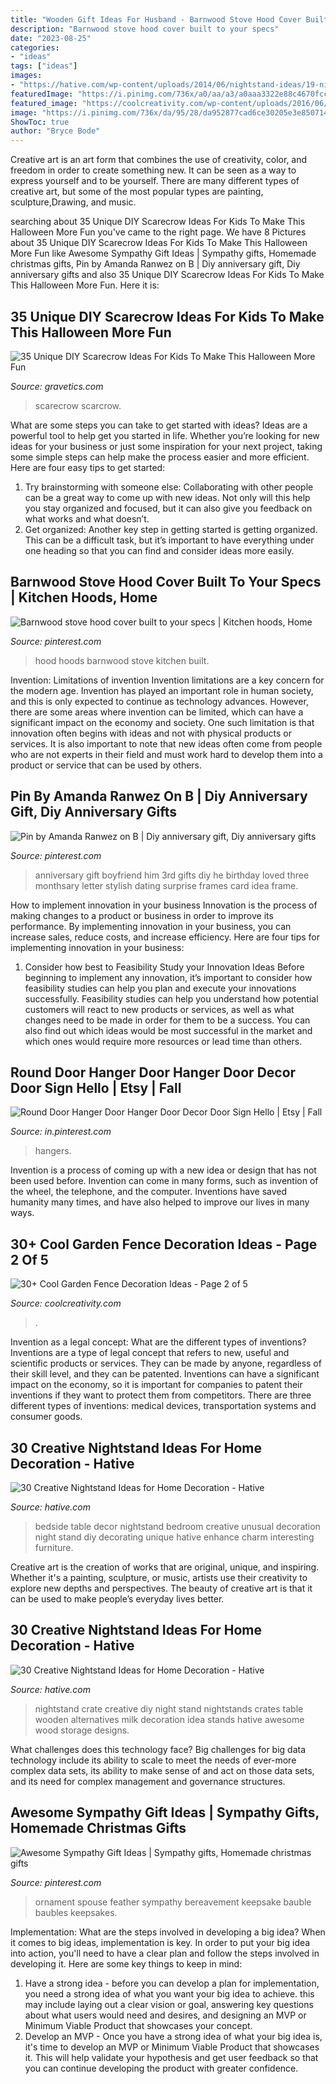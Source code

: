 ```yaml
---
title: "Wooden Gift Ideas For Husband - Barnwood Stove Hood Cover Built To Your Specs"
description: "Barnwood stove hood cover built to your specs"
date: "2023-08-25"
categories:
- "ideas"
tags: ["ideas"]
images:
- "https://hative.com/wp-content/uploads/2014/06/nightstand-ideas/19-nightstand-designs.jpg"
featuredImage: "https://i.pinimg.com/736x/a0/aa/a3/a0aaa3322e88c4670fcca6da5e66c44a--to-my-boyfriend-boyfriend-gifts.jpg"
featured_image: "https://coolcreativity.com/wp-content/uploads/2016/06/Wheel-Cover-Fence-Flowers.jpg"
image: "https://i.pinimg.com/736x/da/95/28/da952877cad6ce30205e3e85071422f1.jpg"
ShowToc: true
author: "Bryce Bode"
---
```



Creative art is an art form that combines the use of creativity, color, and freedom in order to create something new. It can be seen as a way to express yourself and to be yourself. There are many different types of creative art, but some of the most popular types are painting, sculpture,Drawing, and music.

	

		
searching about 35 Unique DIY Scarecrow Ideas For Kids To Make This Halloween More Fun you've came to the right page. We have 8 Pictures about 35 Unique DIY Scarecrow Ideas For Kids To Make This Halloween More Fun like Awesome Sympathy Gift Ideas | Sympathy gifts, Homemade christmas gifts, Pin by Amanda Ranwez on B | Diy anniversary gift, Diy anniversary gifts and also 35 Unique DIY Scarecrow Ideas For Kids To Make This Halloween More Fun. Here it is:
		
    
## 35 Unique DIY Scarecrow Ideas For Kids To Make This Halloween More Fun

<img loading=lazy src="https://www.gravetics.com/wp-content/uploads/2017/07/DIY-Pallet-Scarcrow.jpg" onerror="this.onerror=null;this.src='https://tse4.mm.bing.net/th?id=OIP.vS7fFnO4E-OkOofH3C294QHaJ4&amp;pid=15.1';" alt="35 Unique DIY Scarecrow Ideas For Kids To Make This Halloween More Fun">

_Source: gravetics.com_

>scarecrow scarcrow. 

	

What are some steps you can take to get started with ideas?
Ideas are a powerful tool to help get you started in life. Whether you’re looking for new ideas for your business or just some inspiration for your next project, taking some simple steps can help make the process easier and more efficient. Here are four easy tips to get started: 
1. Try brainstorming with someone else: Collaborating with other people can be a great way to come up with new ideas. Not only will this help you stay organized and focused, but it can also give you feedback on what works and what doesn’t. 
2. Get organized: Another key step in getting started is getting organized. This can be a difficult task, but it’s important to have everything under one heading so that you can find and consider ideas more easily. 

    
## Barnwood Stove Hood Cover Built To Your Specs | Kitchen Hoods, Home

<img loading=lazy src="https://i.pinimg.com/736x/81/17/d9/8117d9e6841d59e1a79a0218db69a685.jpg" onerror="this.onerror=null;this.src='https://tse4.mm.bing.net/th?id=OIP.wda1TvR2NLzT9EeJ2LJHhgHaLT&amp;pid=15.1';" alt="Barnwood stove hood cover built to your specs | Kitchen hoods, Home">

_Source: pinterest.com_

>hood hoods barnwood stove kitchen built. 

	

Invention: Limitations of invention
Invention limitations are a key concern for the modern age. Invention has played an important role in human society, and this is only expected to continue as technology advances. However, there are some areas where invention can be limited, which can have a significant impact on the economy and society. One such limitation is that innovation often begins with ideas and not with physical products or services. It is also important to note that new ideas often come from people who are not experts in their field and must work hard to develop them into a product or service that can be used by others.

    
## Pin By Amanda Ranwez On B | Diy Anniversary Gift, Diy Anniversary Gifts

<img loading=lazy src="https://i.pinimg.com/736x/a0/aa/a3/a0aaa3322e88c4670fcca6da5e66c44a--to-my-boyfriend-boyfriend-gifts.jpg" onerror="this.onerror=null;this.src='https://tse4.mm.bing.net/th?id=OIP.sqvbKIZQKHc-teWnXy3HowHaJ3&amp;pid=15.1';" alt="Pin by Amanda Ranwez on B | Diy anniversary gift, Diy anniversary gifts">

_Source: pinterest.com_

>anniversary gift boyfriend him 3rd gifts diy he birthday loved three monthsary letter stylish dating surprise frames card idea frame. 

	

How to implement innovation in your business
Innovation is the process of making changes to a product or business in order to improve its performance. By implementing innovation in your business, you can increase sales, reduce costs, and increase efficiency. Here are four tips for implementing innovation in your business:
1. Consider how best to Feasibility Study your Innovation Ideas
Before beginning to implement any innovation, it’s important to consider how feasibility studies can help you plan and execute your innovations successfully. Feasibility studies can help you understand how potential customers will react to new products or services, as well as what changes need to be made in order for them to be a success. You can also find out which ideas would be most successful in the market and which ones would require more resources or lead time than others.


    
## Round Door Hanger Door Hanger Door Decor Door Sign Hello | Etsy | Fall

<img loading=lazy src="https://i.pinimg.com/736x/da/95/28/da952877cad6ce30205e3e85071422f1.jpg" onerror="this.onerror=null;this.src='https://tse4.mm.bing.net/th?id=OIP.W9yZXOD_jmzB63JpLlL6LQHaJ3&amp;pid=15.1';" alt="Round Door Hanger Door Hanger Door Decor Door Sign Hello | Etsy | Fall">

_Source: in.pinterest.com_

>hangers. 

	

Invention is a process of coming up with a new idea or design that has not been used before. Invention can come in many forms, such as invention of the wheel, the telephone, and the computer. Inventions have saved humanity many times, and have also helped to improve our lives in many ways.

    
## 30+ Cool Garden Fence Decoration Ideas - Page 2 Of 5

<img loading=lazy src="https://coolcreativity.com/wp-content/uploads/2016/06/Wheel-Cover-Fence-Flowers.jpg" onerror="this.onerror=null;this.src='https://tse4.mm.bing.net/th?id=OIP.bkbtUYOv1m6INudJ-P4AdAHaJ4&amp;pid=15.1';" alt="30+ Cool Garden Fence Decoration Ideas - Page 2 of 5">

_Source: coolcreativity.com_

>. 

	

Invention as a legal concept: What are the different types of inventions?
Inventions are a type of legal concept that refers to new, useful and scientific products or services. They can be made by anyone, regardless of their skill level, and they can be patented. Inventions can have a significant impact on the economy, so it is important for companies to patent their inventions if they want to protect them from competitors. There are three different types of inventions: medical devices, transportation systems and consumer goods.

    
## 30 Creative Nightstand Ideas For Home Decoration - Hative

<img loading=lazy src="https://hative.com/wp-content/uploads/2014/06/nightstand-ideas/15-night-stand-ideas.jpg" onerror="this.onerror=null;this.src='https://tse1.mm.bing.net/th?id=OIP.sadpRHro8Q_scDMErWC1GAHaJs&amp;pid=15.1';" alt="30 Creative Nightstand Ideas for Home Decoration - Hative">

_Source: hative.com_

>bedside table decor nightstand bedroom creative unusual decoration night stand diy decorating unique hative enhance charm interesting furniture. 

	

Creative art is the creation of works that are original, unique, and inspiring. Whether it's a painting, sculpture, or music, artists use their creativity to explore new depths and perspectives. The beauty of creative art is that it can be used to make people’s everyday lives better.

    
## 30 Creative Nightstand Ideas For Home Decoration - Hative

<img loading=lazy src="https://hative.com/wp-content/uploads/2014/06/nightstand-ideas/19-nightstand-designs.jpg" onerror="this.onerror=null;this.src='https://tse1.mm.bing.net/th?id=OIP.p6G4f9txlE2wiEE6wVUWtgHaLu&amp;pid=15.1';" alt="30 Creative Nightstand Ideas for Home Decoration - Hative">

_Source: hative.com_

>nightstand crate creative diy night stand nightstands crates table wooden alternatives milk decoration idea stands hative awesome wood storage designs. 

	

What challenges does this technology face?
Big challenges for big data technology include its ability to scale to meet the needs of ever-more complex data sets, its ability to make sense of and act on those data sets, and its need for complex management and governance structures.

    
## Awesome Sympathy Gift Ideas | Sympathy Gifts, Homemade Christmas Gifts

<img loading=lazy src="https://i.pinimg.com/736x/76/2c/77/762c770a2e6c4f10acc9384a9a402f71.jpg" onerror="this.onerror=null;this.src='https://tse2.mm.bing.net/th?id=OIP.SJ1dSRqwuCeMuzlp9xYHIgHaNL&amp;pid=15.1';" alt="Awesome Sympathy Gift Ideas | Sympathy gifts, Homemade christmas gifts">

_Source: pinterest.com_

>ornament spouse feather sympathy bereavement keepsake bauble baubles keepsakes. 

	

Implementation: What are the steps involved in developing a big idea?
When it comes to big ideas, implementation is key. In order to put your big idea into action, you'll need to have a clear plan and follow the steps involved in developing it. Here are some key things to keep in mind: 
1. Have a strong idea - before you can develop a plan for implementation, you need a strong idea of what you want your big idea to achieve. this may include laying out a clear vision or goal, answering key questions about what users would need and desires, and designing an MVP or Minimum Viable Product that showcases your concept. 
2. Develop an MVP - Once you have a strong idea of what your big idea is, it's time to develop an MVP or Minimum Viable Product that showcases it. This will help validate your hypothesis and get user feedback so that you can continue developing the product with greater confidence.

